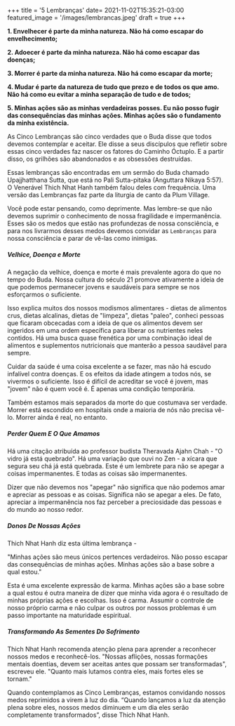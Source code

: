 +++
title = '5 Lembranças'
date= 2021-11-02T15:35:21-03:00
featured_image = '/images/lembrancas.jpeg'
draft = true
+++

**1. Envelhecer é parte da minha natureza. Não há como escapar do envelhecimento;**

**2. Adoecer é parte da minha natureza. Não há como escapar das doenças;**

**3. Morrer é parte da minha natureza. Não há como escapar da morte;**

**4. Mudar é parte da natureza de tudo que prezo e de todos os que amo. Não há como eu evitar a minha separação de tudo e de todos;**

**5. Minhas ações são as minhas verdadeiras posses. Eu não posso fugir das consequências das minhas ações. Minhas ações são o fundamento da minha existência.**

As Cinco Lembranças são cinco verdades que o Buda disse que todos devemos contemplar e aceitar. Ele disse a seus discípulos que refletir sobre essas cinco verdades faz nascer os fatores do Caminho Óctuplo. E a partir disso, os grilhões são abandonados e as obsessões destruídas.

Essas lembranças são encontradas em um sermão do Buda chamado Upajjhatthana Sutta, que está no Pali Sutta-pitaka (Anguttara Nikaya 5:57). O Venerável Thich Nhat Hanh também falou deles com frequência. Uma versão das Lembranças faz parte da liturgia de canto da Plum Village.

Você pode estar pensando, como deprimente. Mas lembre-se que não devemos suprimir o conhecimento de nossa fragilidade e impermanência. Esses são os medos que estão nas profundezas de nossa consciência, e para nos livrarmos desses medos devemos convidar as `Lembranças` para nossa consciência e parar de vê-las como inimigas.



##### Velhice, Doença e Morte

A negação da velhice, doença e morte é mais prevalente agora do que no tempo do Buda. Nossa cultura do século 21 promove ativamente a ideia de que podemos permanecer jovens e saudáveis ​​para sempre se nos esforçarmos o suficiente.

Isso explica muitos dos nossos modismos alimentares - dietas de alimentos crus, dietas alcalinas, dietas de "limpeza", dietas "paleo", conheci pessoas que ficaram obcecadas com a ideia de que os alimentos devem ser ingeridos em uma ordem específica para liberar os nutrientes neles contidos. Há uma busca quase frenética por uma combinação ideal de alimentos e suplementos nutricionais que manterão a pessoa saudável para sempre.

Cuidar da saúde é uma coisa excelente a se fazer, mas não há escudo infalível contra doenças. E os efeitos da idade atingem a todos nós, se vivermos o suficiente. Isso é difícil de acreditar se você é jovem, mas "jovem" não é quem você é. É apenas uma condição temporária.

Também estamos mais separados da morte do que costumava ser verdade. Morrer está escondido em hospitais onde a maioria de nós não precisa vê-lo. Morrer ainda é real, no entanto.

##### Perder Quem E O Que Amamos

Há uma citação atribuída ao professor budista Theravada Ajahn Chah - "O vidro já está quebrado". Há uma variação que ouvi no Zen - a xícara que segura seu chá já está quebrada. Este é um lembrete para não se apegar a coisas impermanentes. E todas as coisas são impermanentes.

Dizer que não devemos nos "apegar" não significa que não podemos amar e apreciar as pessoas e as coisas. Significa não se apegar a eles. De fato, apreciar a impermanência nos faz perceber a preciosidade das pessoas e do mundo ao nosso redor.

##### Donos De Nossas Ações

Thich Nhat Hanh diz esta última lembrança -

"Minhas ações são meus únicos pertences verdadeiros. Não posso escapar das consequências de minhas ações. Minhas ações são a base sobre a qual estou."

Esta é uma excelente expressão de karma. Minhas ações são a base sobre a qual estou é outra maneira de dizer que minha vida agora é o resultado de minhas próprias ações e escolhas. Isso é carma. Assumir o controle de nosso próprio carma e não culpar os outros por nossos problemas é um passo importante na maturidade espiritual.

##### Transformando As Sementes Do Sofrimento

Thich Nhat Hanh recomenda atenção plena para aprender a reconhecer nossos medos e reconhecê-los. "Nossas aflições, nossas formações mentais doentias, devem ser aceitas antes que possam ser transformadas", escreveu ele. "Quanto mais lutamos contra eles, mais fortes eles se tornam."

Quando contemplamos as Cinco Lembranças, estamos convidando nossos medos reprimidos a virem à luz do dia. “Quando lançamos a luz da atenção plena sobre eles, nossos medos diminuem e um dia eles serão completamente transformados”, disse Thich Nhat Hanh.
